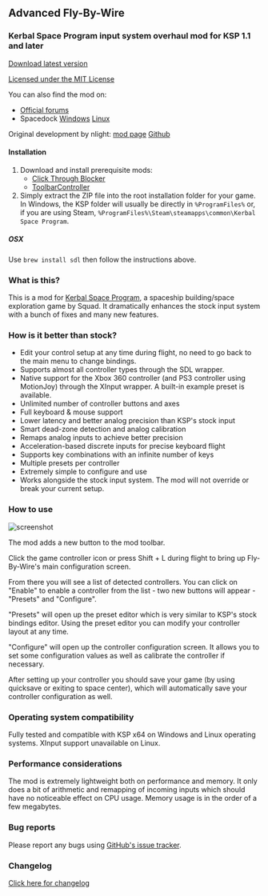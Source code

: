 ## Advanced Fly-By-Wire
### Kerbal Space Program input system overhaul mod for KSP 1.1 and later

[Download latest version](https://github.com/linuxgurugamer/ksp-advanced-flybywire/releases)

[Licensed under the MIT License](https://github.com/linuxgurugamer/ksp-advanced-flybywire/blob/master/LICENSE)

You can also find the mod on:
- [Official forums](https://forum.kerbalspaceprogram.com/index.php?/topic/175359-19x-afbw-revived-joystick-controller-mod/)
- Spacedock [Windows](https://spacedock.info/mod/1869) [Linux](https://spacedock.info/mod/1870/)

Original development by nlight: [mod page](https://forum.kerbalspaceprogram.com/index.php?/topic/85711-11-afbw-v17-beta-joystick-controller-mod/) [Github](https://github.com/AlexanderDzhoganov/ksp-advanced-flybywire)

#### Installation
1. Download and install prerequisite mods:
   * [Click Through Blocker](https://forum.kerbalspaceprogram.com/index.php?/topic/170747-19x-click-through-blocker/)
   * [ToolbarController](https://forum.kerbalspaceprogram.com/index.php?/topic/169509-141-toolbar-controller-for-modders/)
1. Simply extract the ZIP file into the root installation folder for your game.
   In Windows, the KSP folder will usually be directly in `%ProgramFiles%` or, if you are using Steam, `%ProgramFiles%\Steam\steamapps\common\Kerbal Space Program`.

##### OSX
Use `brew install sdl` then follow the instructions above.

### What is this?
This is a mod for [Kerbal Space Program](http://kerbalspaceprogram.com), a spaceship building/space exploration game by Squad.
It dramatically enhances the stock input system with a bunch of fixes and many new features.

### How is it better than stock?

- Edit your control setup at any time during flight, no need to go back to the main menu to change bindings.
- Supports almost all controller types through the SDL wrapper.
- Native support for the Xbox 360 controller (and PS3 controller using MotionJoy) through the XInput wrapper. A built-in example preset is available.
- Unlimited number of controller buttons and axes
- Full keyboard & mouse support
- Lower latency and better analog precision than KSP's stock input
- Smart dead-zone detection and analog calibration 
- Remaps analog inputs to achieve better precision
- Acceleration-based discrete inputs for precise keyboard flight
- Supports key combinations with an infinite number of keys
- Multiple presets per controller
- Extremely simple to configure and use
- Works alongside the stock input system. The mod will not override or break your current setup.

### How to use
![screenshot](http://i.imgur.com/NgIVDIQ.png)

The mod adds a new button to the mod toolbar.

Click the game controller icon or press Shift + L during flight to bring up Fly-By-Wire's main configuration screen.

From there you will see a list of detected controllers. You can click on "Enable" to enable a controller from the list - two new buttons will appear - "Presets" and "Configure".

"Presets" will open up the preset editor which is very similar to KSP's stock bindings editor. Using the preset editor you can modify your controller layout at any time.

"Configure" will open up the controller configuration screen. It allows you to set some configuration values as well as calibrate the controller if necessary.

After setting up your controller you should save your game (by using quicksave or exiting to space center), which will automatically save your controller configuration as well.

### Operating system compatibility
Fully tested and compatible with KSP x64 on Windows and Linux operating systems.
XInput support unavailable on Linux.

### Performance considerations
The mod is extremely lightweight both on performance and memory. It only does a bit of arithmetic and remapping of incoming inputs which should have
no noticeable effect on CPU usage. Memory usage is in the order of a few megabytes.

### Bug reports
Please report any bugs using [GitHub's issue tracker](https://github.com/linuxgurugamer/ksp-advanced-flybywire/issues).

### Changelog

[Click here for changelog](https://github.com/linuxgurugamer/ksp-advanced-flybywire/ksp-advanced-flybywire/master/CHANGELOG)

